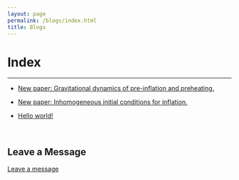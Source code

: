 ```yaml
---
layout: page
permalink: /blogs/index.html
title: Blogs
---
```


# Index



---

- [New paper: Gravitational dynamics of pre-inflation and preheating.](blogs/2022-11-02-preheating.md)

- [New paper: Inhomogeneous initial conditions for inflation.](blogs/2020-11-02-preinflation.md)

- [Hello world!](blogs/2020-07-05-Hello-World.md)



<br>

## Leave a Message

[Leave a message](https://github.com/cjoana/cjoana.github.io/issues/new?template=ISSUE_TEMPLATE/comment_template.md)
